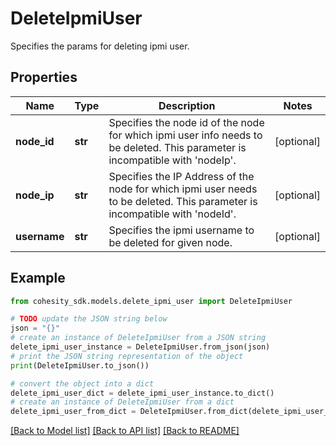 # DeleteIpmiUser

Specifies the params for deleting ipmi user.

## Properties

Name | Type | Description | Notes
------------ | ------------- | ------------- | -------------
**node_id** | **str** | Specifies the node id of the node for which ipmi user info needs to be deleted. This parameter is incompatible with &#39;nodeIp&#39;. | [optional] 
**node_ip** | **str** | Specifies the IP Address of the node for which ipmi user needs to be deleted. This parameter is incompatible with &#39;nodeId&#39;. | [optional] 
**username** | **str** | Specifies the ipmi username to be deleted for given node.  | [optional] 

## Example

```python
from cohesity_sdk.models.delete_ipmi_user import DeleteIpmiUser

# TODO update the JSON string below
json = "{}"
# create an instance of DeleteIpmiUser from a JSON string
delete_ipmi_user_instance = DeleteIpmiUser.from_json(json)
# print the JSON string representation of the object
print(DeleteIpmiUser.to_json())

# convert the object into a dict
delete_ipmi_user_dict = delete_ipmi_user_instance.to_dict()
# create an instance of DeleteIpmiUser from a dict
delete_ipmi_user_from_dict = DeleteIpmiUser.from_dict(delete_ipmi_user_dict)
```
[[Back to Model list]](../README.md#documentation-for-models) [[Back to API list]](../README.md#documentation-for-api-endpoints) [[Back to README]](../README.md)


